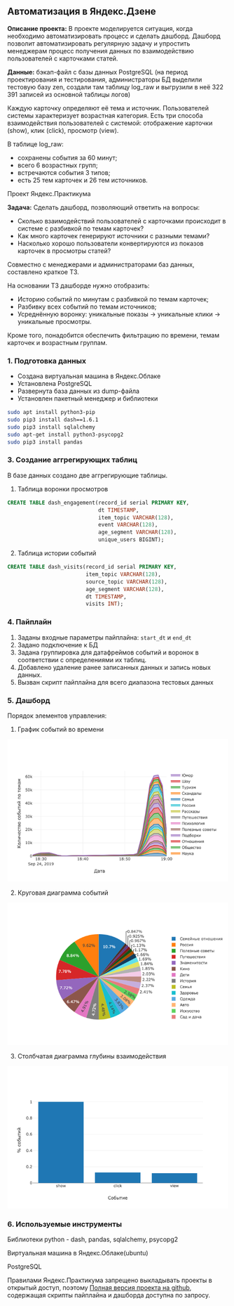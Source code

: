 ## Автоматизация в Яндекс.Дзене

**Описание проекта:** В проекте моделируется ситуация, когда необходимо автоматизировать процесс и сделать дашборд. Дашборд позволит автоматизировать регулярную задачу и упростить менеджерам процесс получения данных по взаимодействию пользователей с карточками статей.

**Данные:** бэкап-файл с базы данных PostgreSQL (на период проектирования и тестирования, администраторы БД выделили тестовую базу zen, создали там таблицу log_raw и выгрузили в неё 322 391 записей из основной таблицы логов)

Каждую карточку определяют её тема и источник. Пользователей системы характеризует возрастная категория. Есть три способа взаимодействия пользователей с системой: отображение карточки (show), клик (click), просмотр (view). 

В таблице log_raw: 
- сохранены события за 60 минут;
- всего 6 возрастных групп;
- встречаются события 3 типов;
- есть 25 тем карточек и 26 тем источников.

Проект Яндекс.Практикума

**Задача:** Сделать дашборд, позволяющий ответить на вопросы:

- Сколько взаимодействий пользователей с карточками происходит в системе с разбивкой по темам карточек?
- Как много карточек генерируют источники с разными темами?
- Насколько хорошо пользователи конвертируются из показов карточек в просмотры статей?

Совместно с менеджерами и администраторами баз данных, составлено краткое ТЗ.

На основании ТЗ дашборде нужно отобразить:
- Историю событий по минутам с разбивкой по темам карточек;
- Разбивку всех событий по темам источников;
- Усреднённую воронку: уникальные показы -> уникальные клики -> уникальные просмотры.

Кроме того, понадобится обеспечить фильтрацию по времени, темам карточек и возрастным группам.

### 1. Подготовка данных

- Создана виртуальная машина в Яндекс.Облаке 
- Установлена PostgreSQL 
- Развернута база данных из dump-файла
- Установлен пакетный менеджер и библиотеки

```bash
sudo apt install python3-pip
sudo pip3 install dash==1.6.1
sudo pip3 install sqlalchemy
sudo apt-get install python3-psycopg2
sudo pip3 install pandas
```

### 3. Создание аггрегирующих таблиц

В базе данных создано две аггрегирующие таблицы.
1. Таблица воронки просмотров 
```SQL
CREATE TABLE dash_engagement(record_id serial PRIMARY KEY, 
                             dt TIMESTAMP,        
                             item_topic VARCHAR(128),     
                             event VARCHAR(128),    
                             age_segment VARCHAR(128),
                             unique_users BIGINT);
```                     
2. Таблица истории событий

```SQL
CREATE TABLE dash_visits(record_id serial PRIMARY KEY,       
                         item_topic VARCHAR(128),
                         source_topic VARCHAR(128),
                         age_segment VARCHAR(128),
                         dt TIMESTAMP,
                         visits INT);
```  
### 4. Пайплайн

1. Заданы входные параметры пайплайна: `start_dt` и `end_dt`
2. Задано подключение к БД 
3. Задана группировка для датафреймов событий и воронок в соответствии с определениями их таблиц.
4. Добавлено удаление ранее записанных данных и запись новых данных.
5. Вызван скрипт пайплайна для всего диапазона тестовых данных

### 5. Дашборд
Порядок элементов управления:

1. График событий во времени

<img src="images/dash_plot1.png?raw=true"/>

2. Круговая диаграмма событий

<img src="images/dash_plot2.png?raw=true"/>

3. Столбчатая диаграмма глубины взаимодействия

<img src="images/dash_plot3.png?raw=true"/>

### 6. Используемые инструменты

Библиотеки python - dash, pandas, sqlalchemy, psycopg2

Виртуальная машина в Яндекс.Облаке(ubuntu)

PostgreSQL 

Правилами Яндекс.Практикума запрещено выкладывать проекты в открытый доступ, поэтому [Полная версия проекта на github](https://github.com/annlucic/yandex_praktikum/blob/master/ab_testing.ipynb), содержащая скрипты пайплайна и дашборда доступна по запросу.


